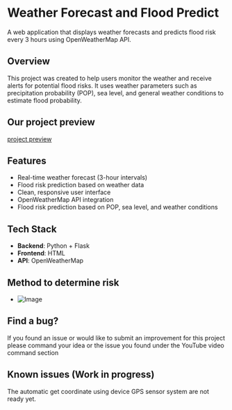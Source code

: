 # Weather Forecast and Flood Predict 

A web application that displays weather forecasts and predicts flood risk every 3 hours using OpenWeatherMap API.

## Overview

This project was created to help users monitor the weather and receive alerts for potential flood risks. It uses weather parameters such as precipitation probability (POP), sea level, and general weather conditions to estimate flood probability.

## Our project preview
[project preview](https://youtu.be/JtJEC5oZ2FA)

## Features
- Real-time weather forecast (3-hour intervals)
- Flood risk prediction based on weather data
- Clean, responsive user interface
- OpenWeatherMap API integration
- Flood risk prediction based on POP, sea level, and weather conditions

## Tech Stack
- **Backend**: Python + Flask
- **Frontend**: HTML
- **API**: OpenWeatherMap

## Method to determine risk
- ![Image](https://github.com/user-attachments/assets/09a08f15-de41-45cf-a627-5247740a7b0e)

## Find a bug?

If you found an issue or would like to submit an improvement for this project please command your idea or the issue you found under the YouTube video command section

## Known issues (Work in progress)

The automatic get coordinate using device GPS sensor system are not ready yet.
